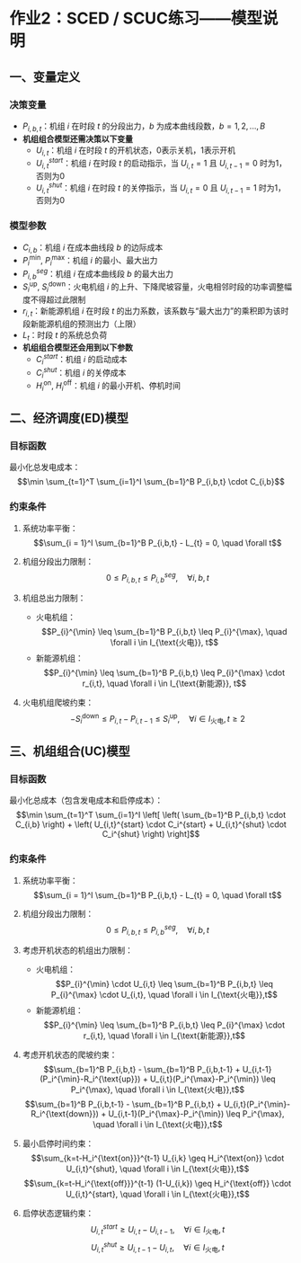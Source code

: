 # 作业2：SCED / SCUC练习——模型说明

## 一、变量定义

### 决策变量
- $P_{i,b,t}$：机组 $i$ 在时段 $t$ 的分段出力，$b$ 为成本曲线段数，$b=1,2,...,B$
- **机组组合模型还需决策以下变量**
  - $U_{i,t}$：机组 $i$ 在时段 $t$ 的开机状态，0表示关机，1表示开机
  - $U_{i,t}^{start}$：机组 $i$ 在时段 $t$ 的启动指示，当 $U_{i,t} = 1$ 且 $U_{i,t-1} = 0$ 时为1，否则为0
  - $U_{i,t}^{shut}$：机组 $i$ 在时段 $t$ 的关停指示，当 $U_{i,t} = 0$ 且 $U_{i,t-1} = 1$ 时为1，否则为0

### 模型参数
- $C_{i,b}$：机组 $i$ 在成本曲线段 $b$ 的边际成本
- $P_i^{\min}$, $P_i^{\max}$：机组 $i$ 的最小、最大出力
- $P_{i,b}^{seg}$：机组 $i$ 在成本曲线段 $b$ 的最大出力
- $S_i^{\text{up}}$, $S_i^{\text{down}}$：火电机组 $i$ 的上升、下降爬坡容量，火电相邻时段的功率调整幅度不得超过此限制
- $r_{i,t}$：新能源机组 $i$ 在时段 $t$ 的出力系数，该系数与“最大出力”的乘积即为该时段新能源机组的预测出力（上限）
- $L_{t}$：时段 $t$ 的系统总负荷
- **机组组合模型还会用到以下参数**
  - $C_i^{start}$：机组 $i$ 的启动成本
  - $C_i^{shut}$：机组 $i$ 的关停成本
  - $H_i^{\text{on}}$, $H_i^{\text{off}}$：机组 $i$ 的最小开机、停机时间

## 二、经济调度(ED)模型

### 目标函数
最小化总发电成本：
$$\min \sum_{t=1}^T \sum_{i=1}^I \sum_{b=1}^B P_{i,b,t} \cdot C_{i,b}$$

### 约束条件

1. 系统功率平衡：
   $$\sum_{i = 1}^I \sum_{b=1}^B P_{i,b,t} - L_{t} = 0, \quad \forall t$$

2. 机组分段出力限制：
   $$0 \leq P_{i,b,t} \leq P_{i,b}^{seg}, \quad \forall i, b, t$$

3. 机组总出力限制：
   - 火电机组：
     $$P_{i}^{\min} \leq \sum_{b=1}^B P_{i,b,t} \leq P_{i}^{\max}, \quad \forall i \in I_{\text{火电}}, t$$
   - 新能源机组：
     $$P_{i}^{\min} \leq \sum_{b=1}^B P_{i,b,t} \leq P_{i}^{\max} \cdot r_{i,t}, \quad \forall i \in I_{\text{新能源}}, t$$

3. 火电机组爬坡约束：
   $$-S_i^{\text{down}} \leq P_{i,t} - P_{i,t-1} \leq S_i^{\text{up}}, \quad \forall i \in I_{\text{火电}}, t \geq 2$$


## 三、机组组合(UC)模型

### 目标函数
最小化总成本（包含发电成本和启停成本）：
$$\min \sum_{t=1}^T \sum_{i=1}^I \left[ \left( \sum_{b=1}^B P_{i,b,t} \cdot C_{i,b} \right) + \left( U_{i,t}^{start} \cdot C_i^{start} + U_{i,t}^{shut} \cdot C_i^{shut} \right) \right]$$ 

### 约束条件

1. 系统功率平衡：
   $$\sum_{i = 1}^I \sum_{b=1}^B P_{i,b,t} - L_{t} = 0, \quad \forall t$$

2. 机组分段出力限制：
   $$0 \leq P_{i,b,t} \leq P_{i,b}^{seg}, \quad \forall i, b, t$$

3. 考虑开机状态的机组出力限制：
   - 火电机组：
     $$P_{i}^{\min} \cdot U_{i,t} \leq \sum_{b=1}^B P_{i,b,t} \leq P_{i}^{\max} \cdot U_{i,t}, \quad \forall i \in I_{\text{火电}},t$$
   - 新能源机组：
     $$P_{i}^{\min} \leq \sum_{b=1}^B P_{i,b,t} \leq P_{i}^{\max} \cdot r_{i,t}, \quad \forall i \in I_{\text{新能源}},t$$

4. 考虑开机状态的爬坡约束：
   $$\sum_{b=1}^B P_{i,b,t} - \sum_{b=1}^B P_{i,b,t-1} + U_{i,t-1}(P_i^{\min}-R_i^{\text{up}}) + U_{i,t}(P_i^{\max}-P_i^{\min}) \leq P_i^{\max}, \quad \forall i \in I_{\text{火电}},t$$
   $$\sum_{b=1}^B P_{i,b,t-1} - \sum_{b=1}^B P_{i,b,t} + U_{i,t}(P_i^{\min}-R_i^{\text{down}}) + U_{i,t-1}(P_i^{\max}-P_i^{\min}) \leq P_i^{\max}, \quad \forall i \in I_{\text{火电}},t$$

4. 最小启停时间约束：
   $$\sum_{k=t-H_i^{\text{on}}}^{t-1} U_{i,k} \geq H_i^{\text{on}} \cdot U_{i,t}^{shut}, \quad \forall i \in I_{\text{火电}},t$$
   $$\sum_{k=t-H_i^{\text{off}}}^{t-1} (1-U_{i,k}) \geq H_i^{\text{off}} \cdot U_{i,t}^{start}, \quad \forall i \in I_{\text{火电}},t$$

5. 启停状态逻辑约束：
   $$U_{i,t}^{start} \geq U_{i,t} - U_{i,t-1}, \quad \forall i \in I_{\text{火电}},t$$
   $$U_{i,t}^{shut} \geq U_{i,t-1} - U_{i,t}, \quad \forall i \in I_{\text{火电}},t$$